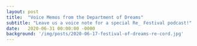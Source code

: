 ```yaml
---
layout: post
title:  "Voice Memos from the Department of Dreams"
subtitle: "Leave us a voice note for a special Re_ Festival podcast!"
date:   2020-06-31 00:00:00 -0000
background: '/img/posts/2020-06-17-festival-of-dreams-re-cord.jpg'
---
```


<br>
<script type="text/javascript" src="https://form.jotform.com/jsform/201692067101042"></script>
